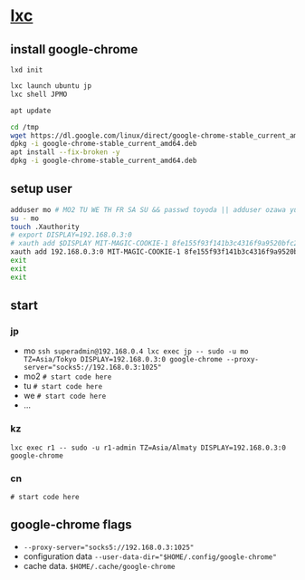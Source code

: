 # [lxc](https://ubuntu.com/server/docs/containers-lxd) 
## install google-chrome
```lxd init```

```sh
lxc launch ubuntu jp
lxc shell JPMO
```
```sh
apt update

cd /tmp
wget https://dl.google.com/linux/direct/google-chrome-stable_current_amd64.deb
dpkg -i google-chrome-stable_current_amd64.deb
apt install --fix-broken -y
dpkg -i google-chrome-stable_current_amd64.deb
```
## setup user
```sh
adduser mo # MO2 TU WE TH FR SA SU && passwd toyoda || adduser ozawa yuki
su - mo
touch .Xauthority
# export DISPLAY=192.168.0.3:0
# xauth add $DISPLAY MIT-MAGIC-COOKIE-1 8fe155f93f141b3c4316f9a9520bfc29
xauth add 192.168.0.3:0 MIT-MAGIC-COOKIE-1 8fe155f93f141b3c4316f9a9520bfc29
exit
exit
exit
```
## start
### jp
- mo
```ssh superadmin@192.168.0.4 lxc exec jp -- sudo -u mo TZ=Asia/Tokyo DISPLAY=192.168.0.3:0 google-chrome --proxy-server="socks5://192.168.0.3:1025"```
- mo2 ```# start code here```
- tu ```# start code here```
- we ```# start code here```
- …
### kz
```lxc exec r1 -- sudo -u r1-admin TZ=Asia/Almaty DISPLAY=192.168.0.3:0 google-chrome```
### cn
```# start code here```

## google-chrome flags
- ```--proxy-server="socks5://192.168.0.3:1025"```
- configuration data ```--user-data-dir="$HOME/.config/google-chrome"```
- cache data. ```$HOME/.cache/google-chrome```
